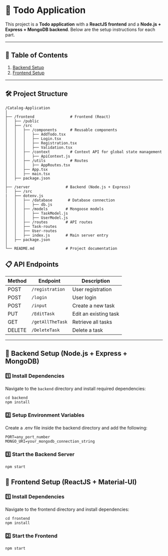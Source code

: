 # 📝  Todo Application

This project is a **Todo application** with a **ReactJS frontend** and a **Node.js + Express + MongoDB backend**. Below are the setup instructions for each part.

---

## 📌 Table of Contents
1. [Backend Setup](#-backend-setup-nodejs--express--mongodb)
2. [Frontend Setup](#-frontend-setup-reactjs--tailwindcss)

---

## 🛠️ Project Structure

```
/Catalog-Application
│
├── /frontend                # Frontend (React)
│   ├── /public
│   ├── /src
│   │   ├── /components      # Reusable components
│   │   │   ├── AddTodo.tsx
│   │   │   ├── Login.tsx
│   │   │   ├── Registration.tsx
│   │   │   ├── Validation.tsx
│   │   ├── /context         # Context API for global state management
│   │   │   ├── ApiContext.js
│   │   ├── /utils           # Routes
│   │   │   ├── AppRoutes.tsx
│   │   ├── App.tsx
│   │   ├── main.tsx
│   ├── package.json
│
├── /server                # Backend (Node.js + Express)
│   ├── /src
|   ├── dotenv.js
│   │   ├── /database       # Database connection
│   │   │   ├── db.js
│   │   ├── /models        # Mongoose models
│   │   │   ├── TaskModel.js
│   │   │   ├── UserModel.js
│   │   ├── /routes        # API routes
│   │   ├── Task-routes
│   │   ├── User-routes
│   │   ├── index.js       # Main server entry
│   ├── package.json
│
└── README.md              # Project documentation

```

## 📋 API Endpoints

| Method | Endpoint         | Description            |
| ------ | ---------------- | ---------------------- |
| POST   | `/registration`  | User registration      |
| POST   | `/login`         | User login             |
| POST   | `/input`         | Create a new task      |
| PUT    | `/EditTask`      | Edit an existing task  |
| GET    | `/getAllTheTask` | Retrieve all tasks     |
| DELETE | `/DeleteTask`    | Delete a task          |

---

## 🚀 Backend Setup (Node.js + Express + MongoDB)

### **1️⃣ Install Dependencies**
Navigate to the `backend` directory and install required dependencies:

```
cd backend
npm install
```

### **2️⃣ Setup Environment Variables**
Create a .env file inside the backend directory and add the following:
```
PORT=any_port_number
MONGO_URI=your_mongodb_connection_string
```

### **3️⃣ Start the Backend Server**
```
npm start
```

## 🎨 Frontend Setup (ReactJS + Material-UI)

### **1️⃣ Install Dependencies**
Navigate to the frontend directory and install dependencies:
```
cd frontend
npm install
```

### **2️⃣ Start the Frontend**
```
npm start
```
